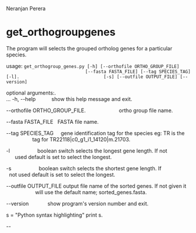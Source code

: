 Neranjan Perera
<h1>get_orthogroupgenes</h1>

The program will selects the grouped ortholog genes for a particular species.		

usage: `get_orthogroup_genes.py [-h] [--orthofile ORTHO_GROUP_FILE]		
                               [--fasta FASTA_FILE] [--tag SPECIES_TAG] [-l]. 
                               [-s] [--outfile OUTPUT_FILE] [--version] `
                               

optional arguments:.   
 ... -h, --help            show this help message and exit.
  
  --orthofile ORTHO_GROUP_FILE. 
                        ortho group file name. 
                        
  --fasta FASTA_FILE    FASTA file name. 
  
  --tag SPECIES_TAG     gene identification tag for the species eg: TR is the
                        tag for TR22118|c0_g1_i1_14120|m.21703. 
                        
  -l                    boolean switch selects the longest gene length. If not
                        used default is set to select the longest. 
                        
  -s                    boolean switch selects the shortest gene length. If
                        not used default is set to select the longest. 
                        
  --outfile OUTPUT_FILE
                        output file name of the sorted genes. If not given it
                        will use the default name; sorted_genes.fasta. 
                        
  --version             show program's version number and exit. 

s = "Python syntax highlighting"
print s.

--


